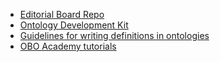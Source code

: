 - [Editorial Board Repo](https://github.com/TSRProject/Editorial-Curation)
- [Ontology Development Kit](https://github.com/INCATools/ontology-development-kit)
- [Guidelines for writing definitions in ontologies](https://philpapers.org/archive/SEPGFW.pdf)
- [OBO Academy tutorials](https://www.youtube.com/@obo-academy)
